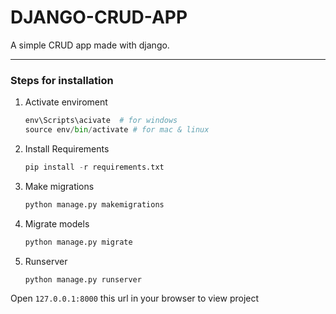 # DJANGO-CRUD-APP
A simple CRUD app made with django.

<hr>

### Steps for installation
1. Activate enviroment
   ```python 
   env\Scripts\acivate  # for windows
   source env/bin/activate # for mac & linux
   ```
2. Install Requirements 
   ```python 
   pip install -r requirements.txt
   ```
3. Make migrations
   ```python 
   python manage.py makemigrations
   ```
4. Migrate models
   ```python 
   python manage.py migrate
   ```
5. Runserver
   ```python 
   python manage.py runserver
   ```
Open ```127.0.0.1:8000``` this url in your browser to view project